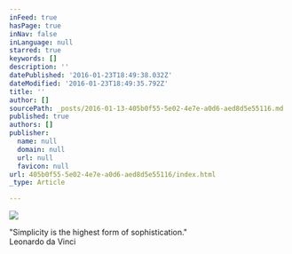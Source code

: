 ```yaml
---
inFeed: true
hasPage: true
inNav: false
inLanguage: null
starred: true
keywords: []
description: ''
datePublished: '2016-01-23T18:49:38.032Z'
dateModified: '2016-01-23T18:49:35.792Z'
title: ''
author: []
sourcePath: _posts/2016-01-13-405b0f55-5e02-4e7e-a0d6-aed8d5e55116.md
published: true
authors: []
publisher:
  name: null
  domain: null
  url: null
  favicon: null
url: 405b0f55-5e02-4e7e-a0d6-aed8d5e55116/index.html
_type: Article

---
```

![](https://s3-us-west-2.amazonaws.com/the-grid-img/p/77d6d48294fe163005b73b8df5adece286a7727a.jpg)

"Simplicity is the highest form of sophistication."  
Leonardo da Vinci